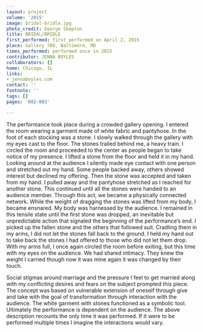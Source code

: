 ```yaml
---
layout: project
volume: '2015'
image: bridal-bridle.jpg
photo_credit: George Skepton
title: BRIDAL/BRIDLE
first_performed: first performed on April 2, 2015
place: Gallery 788, Baltimore, MD
times_performed: performed once in 2015
contributor: JENNA BOYLES
collaborators: []
home: Chicago, IL
links:
- jennaboyles.com
contact: ''
footnote: ''
tags: []
pages: '082-083'

---
```


The performance took place during a crowded gallery opening. I entered the room wearing a garment made of white fabric and pantyhose. In the foot of each stocking was a stone. I slowly walked through the gallery with my eyes cast to the floor. The stones trailed behind me, a heavy train. I circled the room and proceeded to the center as people began to take notice of my presence. I lifted a stone from the floor and held it in my hand. Looking around at the audience I silently made eye contact with one person and stretched out my hand. Some people backed away, others showed interest but declined my offering. Then the stone was accepted and taken from my hand. I pulled away and the pantyhose stretched as I reached for another stone. This continued until all the stones were handed to an audience member. Through this act, we became a physically connected network. While the weight of dragging the stones was lifted from my body, I became ensnared. My body was harnessed by the audience. I remained in this tensile state until the first stone was dropped, an inevitable but unpredictable action that signaled the beginning of the performance’s end. I picked up the fallen stone and the others that followed suit. Cradling them in my arms, I did not let the stones fall back to the ground. I held my hand out to take back the stones I had offered to those who did not let them drop. With my arms full, I once again circled the room before exiting, but this time with my eyes on the audience. We had shared intimacy. They knew the weight I carried though now it was mine again it was changed by their touch.

Social stigmas around marriage and the pressure I feel to get married along with my conflicting desires and fears on the subject prompted this piece. The concept was based on vulnerable extension of oneself through give and take with the goal of transformation through interaction with the audience. The white garment with stones functioned as a symbolic tool. Ultimately the performance is dependent on the audience. The above description recounts the only time it was performed. If it were to be performed multiple times I imagine the interactions would vary.
